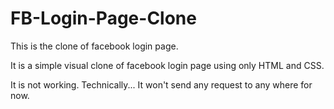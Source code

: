 # FB-Login-Page-Clone
This is the clone of facebook login page. 

It is a simple visual clone of facebook login page using only HTML and CSS.

It is not working. Technically... It won't send any request to any where for now.
